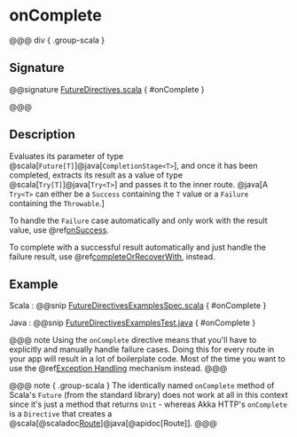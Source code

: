 # onComplete

@@@ div { .group-scala }

## Signature

@@signature [FutureDirectives.scala](/akka-http/src/main/scala/akka/http/scaladsl/server/directives/FutureDirectives.scala) { #onComplete }

@@@

## Description

Evaluates its parameter of type @scala[`Future[T]`]@java[`CompletionStage<T>`], and once it has been completed, extracts its
result as a value of type @scala[`Try[T]`]@java[`Try<T>`] and passes it to the inner route. @java[A `Try<T>` can either be a `Success` containing
the `T` value or a `Failure` containing the `Throwable`.]

To handle the `Failure` case automatically and only work with the result value, use @ref[onSuccess](onSuccess.md).

To complete with a successful result automatically and just handle the failure result, use @ref[completeOrRecoverWith](completeOrRecoverWith.md), instead.

## Example

Scala
:   @@snip [FutureDirectivesExamplesSpec.scala]($test$/scala/docs/http/scaladsl/server/directives/FutureDirectivesExamplesSpec.scala) { #onComplete }

Java
:   @@snip [FutureDirectivesExamplesTest.java]($test$/java/docs/http/javadsl/server/directives/FutureDirectivesExamplesTest.java) { #onComplete }


@@@ note
Using the `onComplete` directive means that you'll have to explicitly and manually handle failure cases. Doing this for every route in your app will result in a lot of boilerplate code. Most of the time you want to use the @ref[Exception Handling](../../exception-handling.md) mechanism instead.
@@@

@@@ note { .group-scala }
The identically named `onComplete` method of Scala's `Future` (from the standard library) does not work at all in this context since it's just a method that returns `Unit` - whereas Akka HTTP's `onComplete` is a `Directive` that creates a @scala[@scaladoc[Route](akka.http.scaladsl.server.index#Route=akka.http.scaladsl.server.RequestContext=%3Escala.concurrent.Future[akka.http.scaladsl.server.RouteResult])]@java[@apidoc[Route]].
@@@